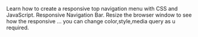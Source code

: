 Learn how to create a responsive top navigation menu with CSS and JavaScript. 
Responsive Navigation Bar. Resize the browser window to see how the responsive ...
you can change color,style,media query as u required.
